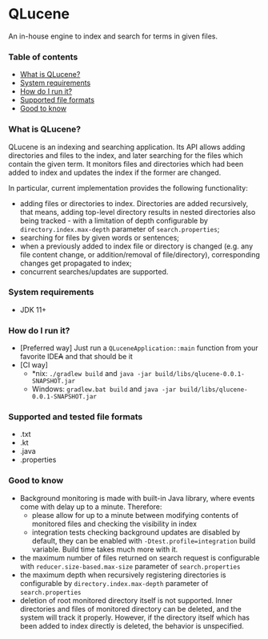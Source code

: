 # QLucene

An in-house engine to index and search for terms in given files.

### Table of contents

- [What is QLucene?](#what-is-qlucene)
- [System requirements](#system-requirements)
- [How do I run it?](#what-is-qlucene)
- [Supported file formats](#supported-and-tested-file-formats)
- [Good to know](#good-to-know)

### What is QLucene?
QLucene is an indexing and searching application. Its API allows adding directories and files to the index, and later searching
for the files which contain the given term. It monitors files and directories which had been added to index and updates the index
if the former are changed.

In particular, current implementation provides the following functionality:
* adding files or directories to index. Directories are added recursively, that means, adding top-level directory results in nested directories
also being tracked - with a limitation of depth configurable by `directory.index.max-depth` parameter of `search.properties`;
* searching for files by given words or sentences;
* when a previously added to index file or directory is changed (e.g. any file content change, or addition/removal of file/directory), corresponding
changes get propagated to index;
* concurrent searches/updates are supported.

### System requirements
* JDK 11+

### How do I run it?
* [Preferred way] Just run a `QLuceneApplication::main` function from your favorite IDE~~A~~ and that should be it
* [CI way] 
    * *nix: `./gradlew build` and `java -jar build/libs/qlucene-0.0.1-SNAPSHOT.jar`
    * Windows: `gradlew.bat build` and `java -jar build/libs/qlucene-0.0.1-SNAPSHOT.jar`

### Supported and tested file formats
* .txt
* .kt
* .java
* .properties

### Good to know
* Background monitoring is made with built-in Java library, where events come with delay up to a minute. Therefore:
    * please allow for up to a minute between modifying contents of monitored files and checking the visibility in index
    * integration tests checking background updates are disabled by default, they can be enabled with `-Dtest.profile=integration` build variable. Build time
    takes much more with it.
* the maximum number of files returned on search request is configurable with `reducer.size-based.max-size` parameter of `search.properties`
* the maximum depth when recursively registering directories is configurable by `directory.index.max-depth` parameter of `search.properties`
* deletion of root monitored directory itself is not supported. Inner directories and files of monitored directory can be deleted,
and the system will track it properly. However, if the directory itself which has been added to index directly is deleted, the behavior is 
 unspecified.